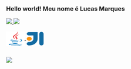 ### Hello world! Meu nome é Lucas Marques

<div>
  <a href="https://github.com/marques67">
  <img height="180em" src="https://github-readme-stats.vercel.app/api?username=marques67&show_icons=true&theme=dark&include_all_commits=false&count_private=true"/>
  <img height="180em" src="https://github-readme-stats.vercel.app/api/top-langs/?username=marques67&layout=compact&langs_count=7&theme=dark"/>
</div>

  <div style="display: inline_block"><br>
    <img align="center" alt="Lucas-Java" height="40" width="50" src="https://raw.githubusercontent.com/devicons/devicon/master/icons/java/java-original.svg">
    <img align="center" alt="Lucas-Intellij" height="40" width="50" src="https://raw.githubusercontent.com/devicons/devicon/master/icons/intellij/intellij-original.svg">
</div>

  ##
  
  <div>
    <a href="www.linkedin.com/in/marques67" target="_blank"><img src="https://img.shields.io/badge/-LinkedIn-%230077B5?style=for-the-badge&logo=linkedin&logoColor=white" target="_blank"></a> 
  </div>
